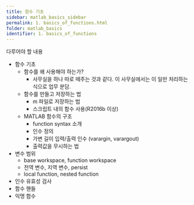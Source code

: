 ```yaml
---
title: 함수 기초
sidebar: matlab_basics_sidebar
permalink: 1. basics_of_functions.html
folder: matlab_basics
identifier: 1. basics_of_functions
---
```


다루어야 할 내용
- 함수 기초
    - 함수를 왜 사용해야 하는가?
        - 사무실을 하나 따로 떼주는 것과 같다. 이 사무실에서는 이 일만 처리하는 식으로 업무 분담.
    - 함수를 만들고 저장하는 법
        - m 파일로 저장하는 법
        - 스크립트 내의 함수 사용(R2016b 이상)
    - MATLAB 함수의 구조
        - function syntax 소개
        - 인수 정의
        - 가변 길이 입력/출력 인수 (varargin, varargout)
        - 출력값을 무시하는 법
- 변수 범위
    - base workspace, function workspace
    - 전역 변수, 지역 변수, persist
    - local function, nested function
- 인수 유효성 검사
- 함수 핸들
- 익명 함수